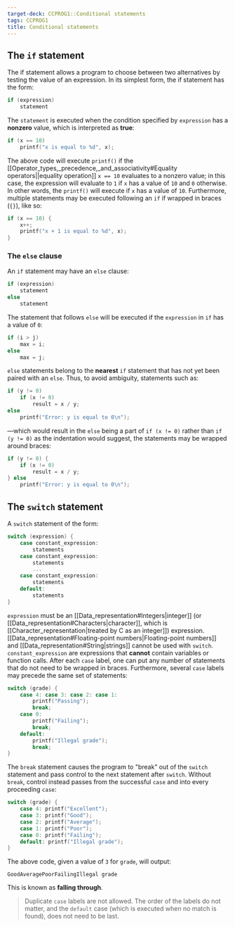 ```yaml
---
target-deck: CCPROG1::Conditional statements
tags: CCPROG1
title: Conditional statements
---
```


## The `if` statement

The if statement allows a program to choose between two alternatives by testing the value of an expression. In its simplest form, the if statement has the form:
```c
if (expression)
	statement
```
The `statement` is executed when the condition specified by `expression` has a **nonzero** value, which is interpreted as **true**:
```c
if (x == 10)
	printf("x is equal to %d", x);
```
The above code will execute `printf()` if the [[Operator_types,_precedence,_and_associativity#Equality operators||equality operation]] `x == 10` evaluates to a nonzero value; in this case, the expression will evaluate to `1` if `x` has a value of `10` and `0` otherwise. In other words, the `printf()` will execute if `x` has a value of `10`.
Furthermore, multiple statements may be executed following an `if` if wrapped in braces (`{}`), like so:
```c
if (x == 10) {
	x++;
	printf("x + 1 is equal to %d", x);
}
```
<!--ID: 1698127442133-->

### The `else` clause

An `if` statement may have an `else` clause:
```c
if (expression)
	statement
else
	statement
```
The statement that follows `else` will be executed if the `expression` in `if` has a value of `0`:
```c
if (i > j)
	max = i;
else
	max = j;
```
`else` statements belong to the **nearest** `if` statement that has not yet been paired with an `else`. Thus, to avoid ambiguity, statements such as:
```c
if (y != 0)
	if (x != 0)
		result = x / y;
else
	printf("Error: y is equal to 0\n");
```
—which would result in the `else` being a part of `if (x != 0)` rather than `if (y != 0)` as the indentation would suggest, the statements may be wrapped around braces:
```c
if (y != 0) {
	if (x != 0)
		result = x / y;
} else
	printf("Error: y is equal to 0\n");
```
<!--ID: 1698127442141-->

## The `switch` statement

A `switch` statement of the form:
```c
switch (expression) {
	case constant_expression:
		statements
	case constant_expression:
		statements
		...
	case constant_expression:
		statements
	default:
		statements
}
```
`expression` must be an [[Data_representation#Integers|integer]] (or [[Data_representation#Characters|character]], which is [[Character_representation|treated by C as an integer]]) expression. [[Data_representation#Floating-point numbers|Floating-point numbers]] and [[Data_representation#String|strings]] cannot be used with `switch`.
`constant_expression` are expressions that **cannot** contain variables or function calls. After each `case` label, one can put any number of statements that do not need to be wrapped in braces. Furthermore, several `case` labels may precede the same set of statements:
```c
switch (grade) {
	case 4: case 3: case 2: case 1:
		printf("Passing");
		break;
	case 0:
		printf("Failing");
		break;
	default: 
		printf("Illegal grade");
		break;
} 
```
The `break` statement causes the program to "break" out of the `switch` statement and pass control to the next statement after `switch`. Without `break`, control instead passes from the successful `case` and into every proceeding `case`:
```c
switch (grade) {
	case 4: printf("Excellent");
	case 3: printf("Good");
	case 2: printf("Average");
	case 1: printf("Poor");
	case 0: printf("Failing");
	default: printf("Illegal grade");
}
```
The above code, given a value of `3` for `grade`, will output:
```
GoodAveragePoorFailingIllegal grade
```
This is known as **falling through**.
> Duplicate `case` labels are not allowed. The order of the labels do not matter, and the `default` case (which is executed when no match is found), does not need to be last.
<!--ID: 1698127442146-->
